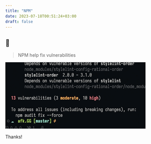 ```yaml
---
title: "NPM"
date: 2023-07-18T00:51:24+03:00
draft: false
---
```


## 🤡

> NPM help fix vulnerabilities

![npm](vuln.gif)

Thanks!
